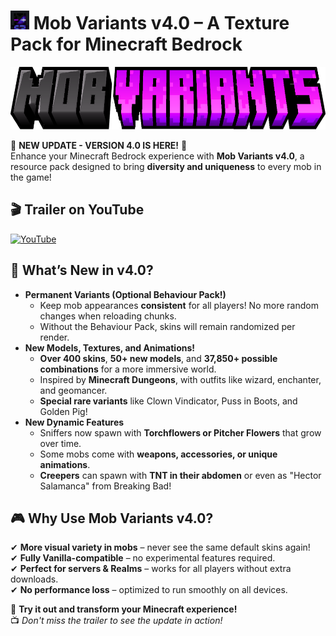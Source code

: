 # <img src="Mob%20Variants%20v4.0%20%5BRP%5D/pack_icon.png" alt="Icon" height="30" /> Mob Variants v4.0 – A Texture Pack for Minecraft Bedrock

<div align="center">
  <img src="title.png" alt="Logo" height="100" />
</div>

🚀 **NEW UPDATE - VERSION 4.0 IS HERE!** 🚀  
Enhance your Minecraft Bedrock experience with **Mob Variants v4.0**, a resource pack designed to bring **diversity and uniqueness** to every mob in the game!

## 🎬 **Trailer on YouTube**

[![YouTube](https://raw.githubusercontent.com/maurodesouza/profile-readme-generator/master/src/assets/icons/social/youtube/default.svg)](https://www.youtube.com/watch?v=DJu-kk9uIDU)

## 🌟 **What’s New in v4.0?**
- **Permanent Variants (Optional Behaviour Pack!)**  
  - Keep mob appearances **consistent** for all players! No more random changes when reloading chunks.
  - Without the Behaviour Pack, skins will remain randomized per render.
- **New Models, Textures, and Animations!**  
  - **Over 400 skins**, **50+ new models**, and **37,850+ possible combinations** for a more immersive world.
  - Inspired by **Minecraft Dungeons**, with outfits like wizard, enchanter, and geomancer.
  - **Special rare variants** like Clown Vindicator, Puss in Boots, and Golden Pig!
- **New Dynamic Features**  
  - Sniffers now spawn with **Torchflowers or Pitcher Flowers** that grow over time.
  - Some mobs come with **weapons, accessories, or unique animations**.
  - **Creepers** can spawn with **TNT in their abdomen** or even as "Hector Salamanca" from Breaking Bad!

## 🎮 **Why Use Mob Variants v4.0?**
✔ **More visual variety in mobs** – never see the same default skins again!  
✔ **Fully Vanilla-compatible** – no experimental features required.  
✔ **Perfect for servers & Realms** – works for all players without extra downloads.  
✔ **No performance loss** – optimized to run smoothly on all devices.  

🔗 **Try it out and transform your Minecraft experience!**  
📺 *Don't miss the trailer to see the update in action!*
